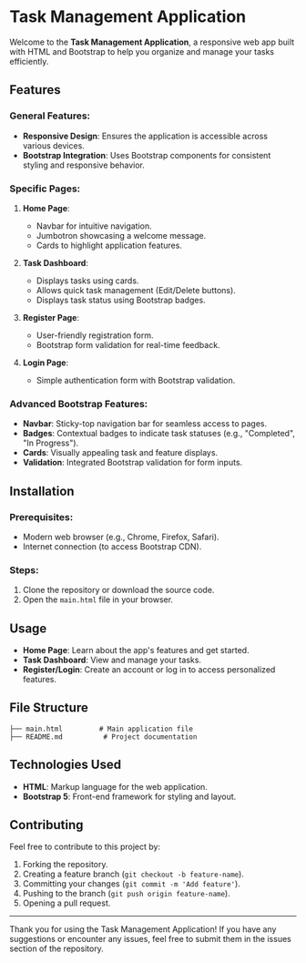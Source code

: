 # Task Management Application

Welcome to the **Task Management Application**, a responsive web app built with HTML and Bootstrap to help you organize and manage your tasks efficiently.

## Features

### General Features:
- **Responsive Design**: Ensures the application is accessible across various devices.
- **Bootstrap Integration**: Uses Bootstrap components for consistent styling and responsive behavior.

### Specific Pages:

1. **Home Page**:
   - Navbar for intuitive navigation.
   - Jumbotron showcasing a welcome message.
   - Cards to highlight application features.

2. **Task Dashboard**:
   - Displays tasks using cards.
   - Allows quick task management (Edit/Delete buttons).
   - Displays task status using Bootstrap badges.

3. **Register Page**:
   - User-friendly registration form.
   - Bootstrap form validation for real-time feedback.

4. **Login Page**:
   - Simple authentication form with Bootstrap validation.

### Advanced Bootstrap Features:
- **Navbar**: Sticky-top navigation bar for seamless access to pages.
- **Badges**: Contextual badges to indicate task statuses (e.g., "Completed", "In Progress").
- **Cards**: Visually appealing task and feature displays.
- **Validation**: Integrated Bootstrap validation for form inputs.

## Installation

### Prerequisites:
- Modern web browser (e.g., Chrome, Firefox, Safari).
- Internet connection (to access Bootstrap CDN).

### Steps:
1. Clone the repository or download the source code.
2. Open the `main.html` file in your browser.

## Usage
- **Home Page**: Learn about the app's features and get started.
- **Task Dashboard**: View and manage your tasks.
- **Register/Login**: Create an account or log in to access personalized features.

## File Structure
```
├── main.html         # Main application file
├── README.md          # Project documentation
```

## Technologies Used
- **HTML**: Markup language for the web application.
- **Bootstrap 5**: Front-end framework for styling and layout.

## Contributing
Feel free to contribute to this project by:
1. Forking the repository.
2. Creating a feature branch (`git checkout -b feature-name`).
3. Committing your changes (`git commit -m 'Add feature'`).
4. Pushing to the branch (`git push origin feature-name`).
5. Opening a pull request.



---

Thank you for using the Task Management Application! If you have any suggestions or encounter any issues, feel free to submit them in the issues section of the repository.

